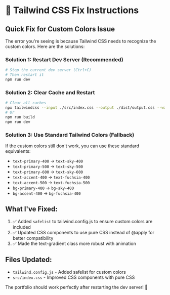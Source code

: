 # 🔧 Tailwind CSS Fix Instructions

## Quick Fix for Custom Colors Issue

The error you're seeing is because Tailwind CSS needs to recognize the custom colors. Here are the solutions:

### Solution 1: Restart Dev Server (Recommended)
```bash
# Stop the current dev server (Ctrl+C)
# Then restart it
npm run dev
```

### Solution 2: Clear Cache and Restart
```bash
# Clear all caches
npx tailwindcss --input ./src/index.css --output ./dist/output.css --watch
# Or
npm run build
npm run dev
```

### Solution 3: Use Standard Tailwind Colors (Fallback)
If the custom colors still don't work, you can use these standard equivalents:

- `text-primary-400` → `text-sky-400`
- `text-primary-500` → `text-sky-500`  
- `text-primary-600` → `text-sky-600`
- `text-accent-400` → `text-fuchsia-400`
- `text-accent-500` → `text-fuchsia-500`
- `bg-primary-400` → `bg-sky-400`
- `bg-accent-400` → `bg-fuchsia-400`

## What I've Fixed:

1. ✅ Added `safelist` to tailwind.config.js to ensure custom colors are included
2. ✅ Updated CSS components to use pure CSS instead of @apply for better compatibility  
3. ✅ Made the text-gradient class more robust with animation

## Files Updated:
- `tailwind.config.js` - Added safelist for custom colors
- `src/index.css` - Improved CSS components with pure CSS

The portfolio should work perfectly after restarting the dev server! 🚀